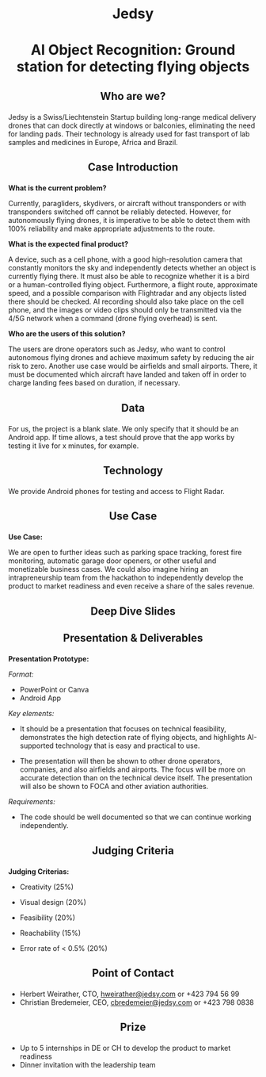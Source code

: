 # <p align="center"> Jedsy </p>

# <p align="center">  AI Object Recognition: Ground station for detecting flying objects </p>

## <p align="center"> Who are we? </p>
Jedsy is a Swiss/Liechtenstein Startup building long-range medical delivery drones that can dock directly at windows or balconies, eliminating the need for landing pads. Their technology is already used for fast transport of lab samples and medicines in Europe, Africa and Brazil.

## <p align="center"> Case Introduction </p>
__What is the current problem?__

Currently, paragliders, skydivers, or aircraft without transponders or with
transponders switched off cannot be reliably detected. However, for
autonomously flying drones, it is imperative to be able to detect them with
100% reliability and make appropriate adjustments to the route.

__What is the expected final product?__

A device, such as a cell phone, with a good high-resolution camera that
constantly monitors the sky and independently detects whether an object is
currently flying there. It must also be able to recognize whether it is a bird or a
human-controlled flying object. Furthermore, a flight route, approximate
speed, and a possible comparison with Flightradar and any objects listed
there should be checked. AI recording should also take place on the cell
phone, and the images or video clips should only be transmitted via the 4/5G
network when a command (drone flying overhead) is sent.

__Who are the users of this solution?__

The users are drone operators such as Jedsy, who want to control
autonomous flying drones and achieve maximum safety by reducing the air
risk to zero. Another use case would be airfields and small airports. There, it
must be documented which aircraft have landed and taken off in order to
charge landing fees based on duration, if necessary.

## <p align="center"> Data </p>

For us, the project is a blank slate. We only specify that it should be an Android app.
If time allows, a test should prove that the app works by testing it live for x minutes,
for example.

## <p align="center"> Technology </p>

We provide Android phones for testing and access to Flight Radar.

## <p align="center"> Use Case </p>

__Use Case:__

We are open to further ideas such as parking space tracking, forest fire monitoring,
automatic garage door openers, or other useful and monetizable business cases. We
could also imagine hiring an intrapreneurship team from the hackathon to
independently develop the product to market readiness and even receive a share of
the sales revenue.

## <p align="center"> Deep Dive Slides </p>



## <p align="center"> Presentation & Deliverables </p>
__Presentation Prototype:__

_Format:_
- PowerPoint or Canva
- Android App

_Key elements:_
- It should be a presentation that focuses on technical feasibility, demonstrates the
high detection rate of flying objects, and highlights AI-supported technology that is
easy and practical to use.

- The presentation will then be shown to other drone operators, companies, and also
airfields and airports. The focus will be more on accurate detection than on the
technical device itself. The presentation will also be shown to FOCA and other
aviation authorities.

_Requirements:_
- The code should be well documented so that we can continue working
independently.

## <p align="center"> Judging Criteria </p>

__Judging Criterias:__

- Creativity (25%)

- Visual design (20%)

- Feasibility (20%)

- Reachability (15%)

- Error rate of < 0.5% (20%)
    
## <p align="center"> Point of Contact </p>
- Herbert Weirather, CTO, hweirather@jedsy.com or +423 794 56 99
- Christian Bredemeier, CEO, cbredemeier@jedsy.com or +423 798 0838

## <p align="center"> Prize</p>
- Up to 5 internships in DE or CH to develop the product to market readiness 
- Dinner invitation with the leadership team
